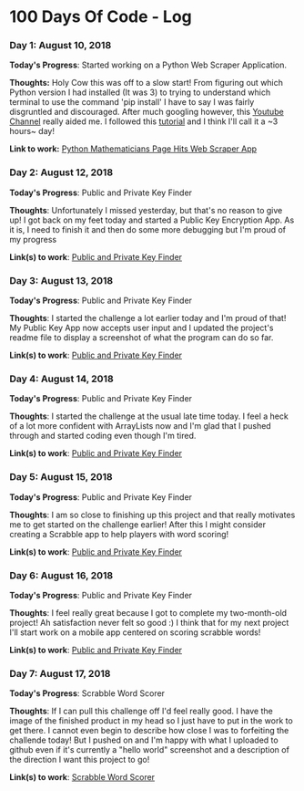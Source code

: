 # 100 Days Of Code - Log

### Day 1: August 10, 2018

**Today's Progress**: Started working on a Python Web Scraper Application.

**Thoughts:** Holy Cow this was off to a slow start! From figuring out which Python version I had installed (It was 3) to trying to understand which terminal to use the command 'pip install' I have to say I was fairly disgruntled and discouraged. After much googling however, this [Youtube Channel](https://www.youtube.com/watch?v=V_ACbv4329E) really aided me. I followed this [tutorial](https://realpython.com/python-web-scraping-practical-introduction/) and I think I'll call it a ~3 hours~ day! 

**Link to work:** [Python Mathematicians Page Hits Web Scraper App](https://github.com/KStupart/Python-Web-Scraper-App)

### Day 2: August 12, 2018 

**Today's Progress**: Public and Private Key Finder

**Thoughts**: Unfortunately I missed yesterday, but that's no reason to give up! I got back on my feet today and started a Public Key Encryption App. As it is, I need to finish it and then do some more debugging but I'm proud of my progress

**Link(s) to work**: [Public and Private Key Finder](https://github.com/KStupart/Public-And-Private-Key-Finder)

### Day 3: August 13, 2018 

**Today's Progress**: Public and Private Key Finder

**Thoughts**: I started the challenge a lot earlier today and I'm proud of that! My Public Key App now accepts user input and I updated the project's readme file to display a screenshot of what the program can do so far.

**Link(s) to work**: [Public and Private Key Finder](https://github.com/KStupart/Public-And-Private-Key-Finder)

### Day 4: August 14, 2018 

**Today's Progress**: Public and Private Key Finder

**Thoughts**: I started the challenge at the usual late time today. I feel a heck of a lot more confident with ArrayLists now and I'm glad that I pushed through and started coding even though I'm tired.

**Link(s) to work**: [Public and Private Key Finder](https://github.com/KStupart/Public-And-Private-Key-Finder)

### Day 5: August 15, 2018 

**Today's Progress**: Public and Private Key Finder

**Thoughts**: I am so close to finishing up this project and that really motivates me to get started on the challenge earlier! After this I might consider creating a Scrabble app to help players with word scoring!

**Link(s) to work**: [Public and Private Key Finder](https://github.com/KStupart/Public-And-Private-Key-Finder)

### Day 6: August 16, 2018 

**Today's Progress**: Public and Private Key Finder

**Thoughts**: I feel really great because I got to complete my two-month-old project! Ah satisfaction never felt so good :) I think that for my next project I'll start work on a mobile app centered on scoring scrabble words!

**Link(s) to work**: [Public and Private Key Finder](https://github.com/KStupart/Public-And-Private-Key-Finder)

### Day 7: August 17, 2018 

**Today's Progress**: Scrabble Word Scorer

**Thoughts**: If I can pull this challenge off I'd feel really good. I have the image of the finished product in my head so I just have to put in the work to get there. I cannot even begin to describe how close I was to forfeiting the challende today! But I pushed on and I'm happy with what I uploaded to github even if it's currently a "hello world" screenshot and a description of the direction I want this project to go!

**Link(s) to work**: [Scrabble Word Scorer](https://github.com/KStupart/ScrabbleWordScorer)
